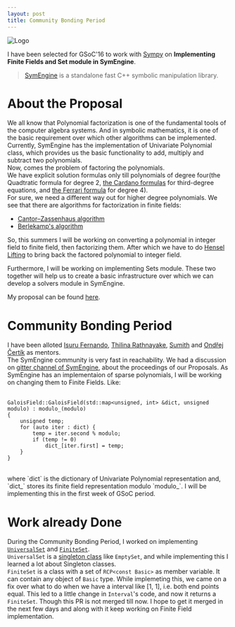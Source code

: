 ```yaml
---
layout: post
title: Community Bonding Period
---
```


![Logo](https://summerofcode.withgoogle.com/static/img/summer-of-code-logo.svg)

I have been selected for GSoC'16 to work with [Sympy](http://www.sympy.org/) on **Implementing Finite Fields and Set module in SymEngine**.

> [SymEngine](https://github.com/sympy/symengine) is a standalone fast C++ symbolic manipulation library.

# About the Proposal

We all know that Polynomial factorization is one of the fundamental tools of the computer algebra systems. And in symbolic mathematics, it is one of the basic requirement over which other algorithms can be implemented.<br/>
Currently, SymEngine has the implementation of Univariate Polynomial class, which provides us the basic functionality to add, multiply and subtract two polynomials.<br/>
Now, comes the problem of factoring the polynomials.<br/>
We have explicit solution formulas only till polynomials of degree four(the Quadtratic formula for degree 2, [the Cardano formulas](http://en.wikipedia.org/wiki/Cardano_formula#Cardano.27s_method) for third-degree equations, and [the Ferrari formula](http://en.wikipedia.org/wiki/Quartic_function#The_general_case.2C_along_Ferrari.27s_lines) for degree 4).<br/>
For sure, we need a different way out for higher degree polynomials.
We see that there are algorithms for factorization in finite fields:

- [Cantor–Zassenhaus algorithm](https://en.wikipedia.org/wiki/Cantor%E2%80%93Zassenhaus_algorithm)
- [Berlekamp's algorithm](https://en.wikipedia.org/wiki/Berlekamp's_algorithm)

So, this summers I will be working on converting a polynomial in integer field to finite field, then factorizing them. After which we have to do [Hensel Lifting](https://en.wikipedia.org/wiki/Hensel's_lemma) to bring back the factored polynomial to integer field.

Furthermore, I will be working on implementing Sets module. These two together will help us to create a basic infrastructure over which we can develop a solvers module in SymEngine.<br/>

My proposal can be found [here](https://github.com/sympy/sympy/wiki/GSoC-2016-Application-Nishant-Nikhil:-Implementing-Finite-Fields-and-Set-module-in-SymEngine).

# Community Bonding Period

I have been alloted [Isuru Fernando](https://github.com/isuruf), [Thilina Rathnayake](https://github.com/thilinarmtb), [Sumith](https://github.com/Sumith1896) and [Ondřej Čertík](https://github.com/certik) as mentors.<br/>
The SymEngine community is very fast in reachability.
We had a discussion on [gitter channel of SymEngine](https://gitter.im/symengine/symengine), about the proceedings of our Proposals. As SymEngine has an implementaion of sparse polynomials, I will be working on changing them to Finite Fields. Like:<br/><br/>
```
GaloisField::GaloisField(std::map<unsigned, int> &dict, unsigned modulo) : modulo_(modulo)
{
	unsigned temp;
	for (auto iter : dict) {
		temp = iter.second % modulo;
		if (temp != 0)
			dict_[iter.first] = temp;
	}
}
```
<br/>
where `dict` is the dictionary of Univariate Polynomial representation and, `dict_` stores its finite field representation modulo `modulo_`.
I will be implementing this in the first week of GSoC period.

# Work already Done

During the Community Bonding Period, I worked on implementing [`UniversalSet`](https://github.com/symengine/symengine/pull/934) and [`FiniteSet`](https://github.com/symengine/symengine/pull/942).<br/>
`UniversalSet` is a [singleton class](https://en.wikipedia.org/wiki/Singleton_pattern) like `EmptySet`, and while implementing this I learned a lot about Singleton classes.<br/>
`FiniteSet` is a class with a set of `RCP<const Basic>` as member variable. It can contain any object of `Basic` type. While implemeting this, we came on a fix over what to do when we have a interval like [1, 1], i.e. both end points equal. This led to a little change in `Interval`'s code, and now it returns a `FiniteSet`. Though this PR is not merged till now. I hope to get it merged in the next few days and along with it keep working on Finite Field implementation.

